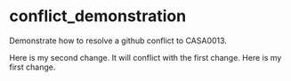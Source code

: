 # conflict_demonstration
Demonstrate how to resolve a github conflict to CASA0013. 

Here is my second change. It will conflict with the first change. 
Here is my first change. 
